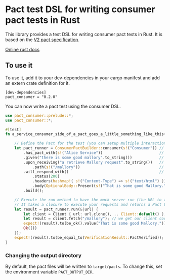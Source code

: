 # Pact test DSL for writing consumer pact tests in Rust

This library provides a test DSL for writing consumer pact tests in Rust. It is based on the
[V2 pact specification](https://github.com/pact-foundation/pact-specification/tree/version-2).

[Online rust docs](https://docs.rs/pact_consumer/)

## To use it

To use it, add it to your dev-dependencies in your cargo manifest and add an extern crate definition for it.

```
[dev-dependencies]
pact_consumer = "0.2.0"
```

You can now write a pact test using the consumer DSL.

```rust
use pact_consumer::prelude::*;
use pact_consumer::*;

#[test]
fn a_service_consumer_side_of_a_pact_goes_a_little_something_like_this() {

    // Define the Pact for the test (you can setup multiple interactions by chaining the given or upon_receiving calls)
    let pact_runner = ConsumerPactBuilder::consumer(s!("Consumer")) // Define the service consumer by name
        .has_pact_with(s!("Alice Service"))                         // Define the service provider that it has a pact with
        .given("there is some good mallory".to_string())            // defines a provider state. It is optional.
        .upon_receiving("a retrieve Mallory request".to_string())   // upon_receiving starts a new interaction
            .path(s!("/mallory"))                                   // define the request, a GET (default) request to '/mallory'
        .will_respond_with()                                        // define the response we want returned
            .status(200)
            .headers(hashmap!{ s!("Content-Type") => s!("text/html") })
            .body(OptionalBody::Present(s!("That is some good Mallory.")))
        .build();

    // Execute the run method to have the mock server run (the URL to the mock server will be passed in).
    // It takes a closure to execute your requests and returns a Pact VerificationResult.
    let result = pact_runner.run(&|url| {
        let client = Client { url: url.clone(), .. Client::default() }; // You would use your actual client code here
        let result = client.fetch("/mallory"); // we get our client code to execute the request
        expect!(result).to(be_ok().value("That is some good Mallory."));
        Ok(())
    });
    expect!(result).to(be_equal_to(VerificationResult::PactVerified)); // This means it is all good
}
```

### Changing the output directory

By default, the pact files will be written to `target/pacts`. To change this, set the environment variable `PACT_OUTPUT_DIR`.
